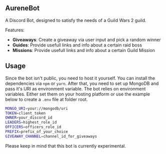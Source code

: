 ## AureneBot
A Discord Bot, designed to satisfy the needs of a Guild Wars 2 guild.

Features:
 - **Giveaways**: Create a giveaway via user input and pick a random winner
 - **Guides**: Provide usefull links and info about a certain raid boss
 - **Missions**: Provide usefull links and info about a certain Guild Mission

## Usage
Since the bot isn't public, you need to host it yourself.
You can install the dependencies via ``npm`` or ``yarn``.
After that, you need to set up MongoDB and pass it's URI as environment variable.
The bot relies on environment variables. Either set them on your hosting platform or use the example below to create a ``.env`` file at folder root.

```bash
MONGO_URI=your://mongodb/uri
TOKEN=client_token
OWNER=your_discord_id
LEADERS=highest_role_id
OFFICERS=officers_role_id
PREFIX=prefix_of_your_choice
GIVEAWAY_CHANNEL=channel_id_for_giveaways
```

Please keep in mind that this bot is currently experimental.
